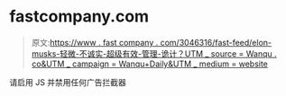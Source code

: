 # fastcompany.com

> 原文:[https://www . fast company . com/3046316/fast-feed/elon-musks-轻微-不诚实-超级有效-管理-诡计？UTM _ source = Wanqu . co&UTM _ campaign = Wanqu+Daily&UTM _ medium = website](https://www.fastcompany.com/3046316/fast-feed/elon-musks-slightly-dishonest-super-effective-management-trick?utm_source=wanqu.co&utm_campaign=Wanqu+Daily&utm_medium=website)

请启用 JS 并禁用任何广告拦截器
